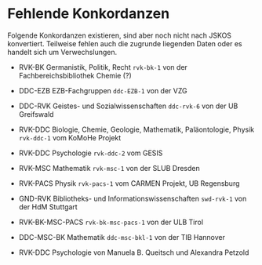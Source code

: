 # Fehlende Konkordanzen

Folgende Konkordanzen existieren, sind aber noch nicht nach JSKOS konvertiert. Teilweise fehlen auch die zugrunde liegenden Daten oder es handelt sich um Verwechslungen.

* RVK-BK Germanistik, Politik, Recht
  `rvk-bk-1` von der Fachbereichsbibliothek Chemie (?)

* DDC-EZB EZB-Fachgruppen
  `ddc-EZB-1` von der VZG

* DDC-RVK Geistes- und Sozialwissenschaften 
  `ddc-rvk-6` von der UB Greifswald

* RVK-DDC Biologie, Chemie, Geologie, Mathematik, Paläontologie, Physik
  `rvk-ddc-1` vom KoMoHe Projekt

* RVK-DDC Psychologie
  `rvk-ddc-2` vom GESIS

* RVK-MSC Mathematik 
  `rvk-msc-1` von der SLUB Dresden

* RVK-PACS Physik
  `rvk-pacs-1` vom CARMEN Projekt, UB Regensburg

* GND-RVK Bibliotheks- und Informationswissenschaften 
  `swd-rvk-1` von der HdM Stuttgart

* RVK-BK-MSC-PACS
  `rvk-bk-msc-pacs-1` von der ULB Tirol

* DDC-MSC-BK Mathematik 
  `ddc-msc-bkl-1` von der TIB Hannover

* RVK-DDC Psychologie
  von Manuela B. Queitsch und Alexandra Petzold
